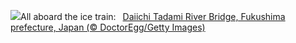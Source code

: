 ![](https://www.bing.com/th?id=OHR.TadamiWinter_EN-US6973402256_UHD.jpg&w=1000)All aboard the ice train:&nbsp;&ensp;[Daiichi Tadami River Bridge, Fukushima prefecture, Japan (© DoctorEgg/Getty Images)](https://www.bing.com/th?id=OHR.TadamiWinter_EN-US6973402256_UHD.jpg)
<br><br/>
